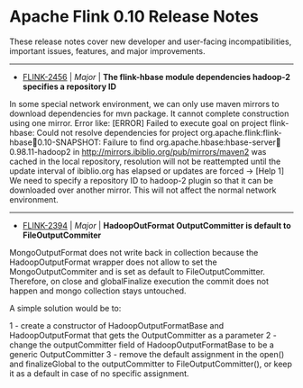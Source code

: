 
<!---
# Licensed to the Apache Software Foundation (ASF) under one
# or more contributor license agreements.  See the NOTICE file
# distributed with this work for additional information
# regarding copyright ownership.  The ASF licenses this file
# to you under the Apache License, Version 2.0 (the
# "License"); you may not use this file except in compliance
# with the License.  You may obtain a copy of the License at
#
#     http://www.apache.org/licenses/LICENSE-2.0
#
# Unless required by applicable law or agreed to in writing, software
# distributed under the License is distributed on an "AS IS" BASIS,
# WITHOUT WARRANTIES OR CONDITIONS OF ANY KIND, either express or implied.
# See the License for the specific language governing permissions and
# limitations under the License.
-->
# Apache Flink  0.10 Release Notes

These release notes cover new developer and user-facing incompatibilities, important issues, features, and major improvements.


---

* [FLINK-2456](https://issues.apache.org/jira/browse/FLINK-2456) | *Major* | **The flink-hbase module dependencies hadoop-2 specifies a repository ID**

In some special network environment, we can only use maven mirrors to download dependencies for mvn package.
It cannot complete construction using one mirror.
Error like:
[ERROR] Failed to execute goal on project flink-hbase: Could not resolve dependencies for project org.apache.flink:flink-hbase:jar:0.10-SNAPSHOT: Failure to find org.apache.hbase:hbase-server:jar:0.98.11-hadoop2 in http://mirrors.ibiblio.org/pub/mirrors/maven2 was cached in the local repository, resolution will not be reattempted until the update interval of ibiblio.org has elapsed or updates are forced -\> [Help 1]
We need to specify a repository ID to hadoop-2 plugin so that it can be downloaded over another mirror.
This will not affect the normal network environment.


---

* [FLINK-2394](https://issues.apache.org/jira/browse/FLINK-2394) | *Major* | **HadoopOutFormat OutputCommitter is default to FileOutputCommiter**

MongoOutputFormat does not write back in collection because the HadoopOutputFormat wrapper does not allow to set the MongoOutputCommiter and is set as default to FileOutputCommitter. Therefore, on close and globalFinalize execution the commit does not happen and mongo collection stays untouched. 

A simple solution would be to:

1 - create a constructor of HadoopOutputFormatBase and HadoopOutputFormat that gets the OutputCommitter as a parameter
2 - change the outputCommitter field of HadoopOutputFormatBase to be a generic OutputCommitter
3 - remove the default assignment in the open() and finalizeGlobal to the outputCommitter to FileOutputCommitter(), or keep it as a default in case of no specific assignment.



